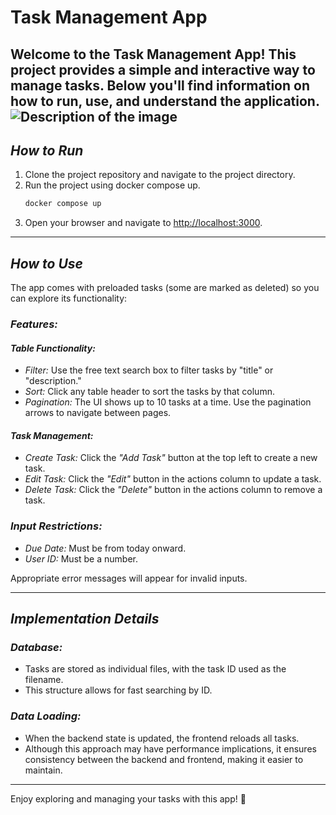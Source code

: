 # Task Management App

Welcome to the Task Management App! This project provides a simple and interactive way to manage tasks. Below you'll find information on how to run, use, and understand the application.
![Description of the image](assets/screenshot.png)
---

## *How to Run*

1. Clone the project repository and navigate to the project directory.
2. Run the project using docker compose up.
    ```bash
    docker compose up
    ```
3. Open your browser and navigate to [http://localhost:3000](http://localhost:3000).

---

## *How to Use*

The app comes with preloaded tasks (some are marked as deleted) so you can explore its functionality:

### *Features:*

#### *Table Functionality:*
- *Filter:* Use the free text search box to filter tasks by "title" or "description."
- *Sort:* Click any table header to sort the tasks by that column.
- *Pagination:* The UI shows up to 10 tasks at a time. Use the pagination arrows to navigate between pages.

#### *Task Management:*
- *Create Task:* Click the *"Add Task"* button at the top left to create a new task.
- *Edit Task:* Click the *"Edit"* button in the actions column to update a task.
- *Delete Task:* Click the *"Delete"* button in the actions column to remove a task.

### *Input Restrictions:*
- *Due Date:* Must be from today onward.
- *User ID:* Must be a number.

Appropriate error messages will appear for invalid inputs.

---

## *Implementation Details*

### *Database:*
- Tasks are stored as individual files, with the task ID used as the filename.
- This structure allows for fast searching by ID.

### *Data Loading:*
- When the backend state is updated, the frontend reloads all tasks. 
- Although this approach may have performance implications, it ensures consistency between the backend and frontend, making it easier to maintain.

---

Enjoy exploring and managing your tasks with this app! 🚀